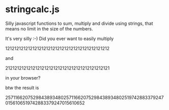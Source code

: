 # stringcalc.js
Silly javascript functions to sum, multiply and divide using strings, that means no limit in the size of the numbers.

It's very silly :-)
Did you ever want to easily multiply 

1212121212121212121212121212121212121212121212

and

2121212121212121212121212121212121212121212121

in your browser?

btw the result is

2571166207529843893480257116620752984389348025197428833792470156106519742883379247015610652

